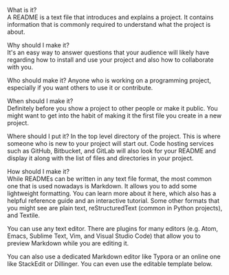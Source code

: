  
What is it?        
A README is a text file that introduces and explains a project. It contains information that is commonly required to understand what the project is about.
       
Why should I make it?   
It's an easy way to answer questions that your audience will likely have regarding how to install and use your project and also how to collaborate with you.
   
Who should make it? 
Anyone who is working on a programming project, especially if you want others to use it or contribute.
       
When should I make it?      
Definitely before you show a project to other people or make it public. You might want to get into the habit of making it the first file you create in a new project.
  
Where should I put it? 
In the top level directory of the project. This is where someone who is new to your project will start out. Code hosting services such as GitHub, Bitbucket, and GitLab will also look for your README and display it along with the list of files and directories in your project.
   
How should I make it?  
While READMEs can be written in any text file format, the most common one that is used nowadays is Markdown. It allows you to add some lightweight formatting. You can learn more about it here, which also has a helpful reference guide and an interactive tutorial. Some other formats that you might see are plain text, reStructuredText (common in Python projects), and Textile.

You can use any text editor. There are plugins for many editors (e.g. Atom, Emacs, Sublime Text, Vim, and Visual Studio Code) that allow you to preview Markdown while you are editing it.

You can also use a dedicated Markdown editor like Typora or an online one like StackEdit or Dillinger. You can even use the editable template below.
 
